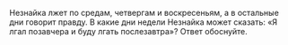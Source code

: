 Незнайка лжет по средам, четвергам и воскресеньям, а в остальные дни говорит правду. В какие дни недели Незнайка может сказать: «Я лгал позавчера и буду лгать послезавтра»? Ответ обоснуйте.